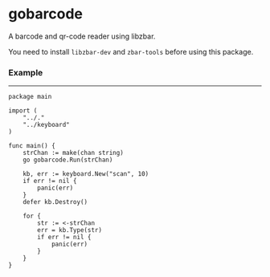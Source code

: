 # gobarcode
A barcode and qr-code reader using libzbar.

You need to install `libzbar-dev` and `zbar-tools` before using this package.

### Example
-----------------

```
package main

import (
	"../."
	"../keyboard"
)

func main() {
	strChan := make(chan string)
	go gobarcode.Run(strChan)

	kb, err := keyboard.New("scan", 10)
	if err != nil {
		panic(err)
	}
	defer kb.Destroy()

	for {
		str := <-strChan
		err = kb.Type(str)
		if err != nil {
			panic(err)
		}
	}
}

```